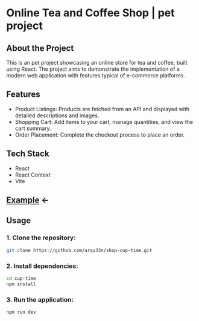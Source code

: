 # Online Tea and Coffee Shop | pet project

## About the Project

This is an pet project showcasing an online store for tea and coffee, built using React. The project aims to demonstrate the implementation of a modern web application with features typical of e-commerce platforms.

## Features

- Product Listings: Products are fetched from an API and displayed with detailed descriptions and images.
- Shopping Cart: Add items to your cart, manage quantities, and view the cart summary.
- Order Placement: Complete the checkout process to place an order.

## Tech Stack

- React
- React Context
- Vite

## [Example](https://shop-cup-time.vercel.app) <-

## Usage

### 1. Clone the repository:

```sh
git clone https://github.com/arqu33n/shop-cup-time.git
```

### 2. Install dependencies:

```sh
cd cup-time
npm install
```

### 3. Run the application:

```sh
npm run dev
```
